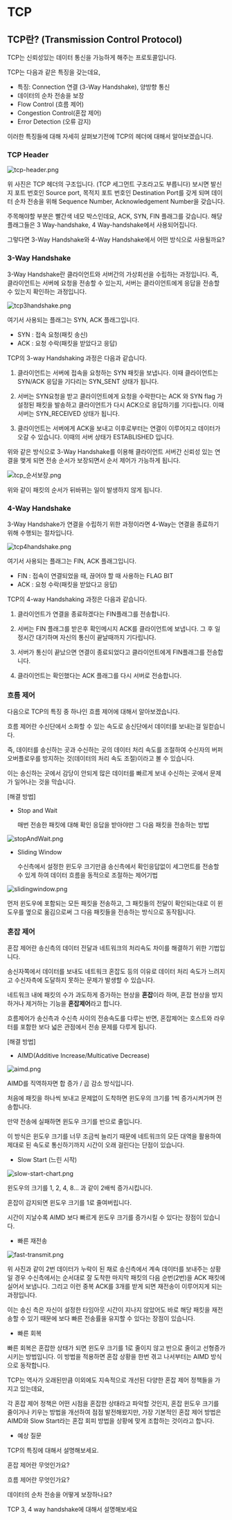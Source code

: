 # TCP

## TCP란? (Transmission Control Protocol)
TCP는 신뢰성있는 데이터 통신을 가능하게 해주는 프로토콜입니다.

TCP는 다음과 같은 특징을 갖는데요,
* 특징: Connection 연결 (3-Way Handshake), 양방향 통신
* 데이터의 순차 전송을 보장
* Flow Control (흐름 제어)
* Congestion Control(혼잡 제어)
* Error Detection (오류 감지)

이러한 특징들에 대해 자세히 살펴보기전에 TCP의 헤더에 대해서 알아보겠습니다.

### TCP Header
![tcp-header.png](images/tcp-header.png)

위 사진은 TCP 헤더의 구조입니다. (TCP 세그먼트 구조라고도 부릅니다) 보시면 발신지 포트 번호인 Source port, 목적지 포트 번호인 Destination Port를 갖게 되며 데이터 순차 전송을 위해 Sequence Number, Acknowledgement Number을 갖습니다. 

주목해야할 부분은 빨간색 네모 박스인데요, ACK, SYN, FIN 플래그를 갖습니다. 
해당 플래그들은 3 Way-handshake, 4 Way-handshake에서 사용되어집니다.

그렇다면 3-Way Handshake와 4-Way Handshake에서 어떤 방식으로 사용될까요?

### 3-Way Handshake
3-Way Handshake란 클라이언트와 서버간의 가상회선을 수립하는 과정입니다. 즉, 클라이언트는 서버에 요청을 전송할 수 있는지, 서버는 클라이언트에게 응답을 전송할 수 있는지 확인하는 과정입니다.

![tcp3handshake.png](images/tcp3handshake.png)

여기서 사용되는 플래그는 SYN, ACK 플래그입니다.

* SYN : 접속 요청(패킷 송신)
* ACK : 요청 수락(패킷을 받았다고 응답)

TCP의 3-way Handshaking 과정은 다음과 같습니다.

1. 클라이언트는 서버에 접속을 요청하는 SYN 패킷을 보냅니다. 이때 클라이언트는 SYN/ACK 응답을 기다리는 SYN_SENT 상태가 됩니다.

2. 서버는 SYN요청을 받고 클라이언트에게 요청을 수락한다는 ACK 와 SYN flag 가 설정된 패킷을 발송하고 클라이언트가 다시 ACK으로 응답하기를 기다립니다. 이때 서버는 SYN_RECEIVED 상태가 됩니다.

3. 클라이언트는 서버에게 ACK을 보내고 이후로부터는 연결이 이루어지고 데이터가 오갈 수 있습니다. 이때의 서버 상태가 ESTABLISHED 입니다.

위와 같은 방식으로 3-Way Handshake를 이용해 클라이언트 서버간 신뢰성 있는 연결을 맺게 되면 전송 순서가 보장되면서 순서 제어가 가능하게 됩니다.

![tcp_순서보장.png](images/tcp_순서보장.PNG)

위와 같이 패킷의 순서가 뒤바뀌는 일이 발생하지 않게 됩니다.

### 4-Way Handshake
3-Way Handshake가 연결을 수립하기 위한 과정이라면 4-Way는 연결을 종료하기 위해 수행되는 절차입니다.

![tcp4handshake.png](images/tcp4handshake.png)

여기서 사용되는 플래그는 FIN, ACK 플래그입니다.

* FIN : 접속이 연결되었을 때, 끊어야 할 때 사용하는 FLAG BIT
* ACK : 요청 수락(패킷을 받았다고 응답)

TCP의 4-way Handshaking 과정은 다음과 같습니다.

1. 클라이언트가 연결을 종료하겠다는 FIN플래그를 전송합니다.

2. 서버는 FIN 플래그를 받은후 확인메시지 ACK를 클라이언트에 보냅니다. 그 후 일정시간 대기하며 자신의 통신이 끝날때까지 기다립니다.

3. 서버가 통신이 끝났으면 연결이 종료되었다고 클라이언트에게 FIN플래그를 전송합니다.

4. 클라이언트는 확인했다는 ACK 플래그를 다시 서버로 전송합니다.

### 흐름 제어
다음으로 TCP의 특징 중 하나인 흐름 제어에 대해서 알아보겠습니다.

흐름 제어란 수신단에서 소화할 수 있는 속도로 송신단에서 데이터를 보내는걸 일컫습니다.

즉, 데이터를 송신하는 곳과 수신하는 곳의 데이터 처리 속도를 조절하여 수신자의 버퍼 오버플로우를 방지하는 것(데이터의 처리 속도 조절)이라고 볼 수 있습니다.

이는 송신하는 곳에서 감당이 안되게 많은 데이터를 빠르게 보내 수신하는 곳에서 문제가 일어나는 것을 막습니다.

[해결 방법]

* Stop and Wait
  
  매번 전송한 패킷에 대해 확인 응답을 받아야만 그 다음 패킷을 전송하는 방법

![stopAndWait.png](images/stopAndWait.png)

* Sliding Window
  
  수신측에서 설정한 윈도우 크기만큼 송신측에서 확인응답없이 세그먼트를 전송할 수 있게 하여 데이터 흐름을 동적으로 조절하는 제어기법

![slidingwindow.png](images/slidingwindow.png)
    
먼저 윈도우에 포함되는 모든 패킷을 전송하고, 그 패킷들의 전달이 확인되는대로 이 윈도우를 옆으로 옮김으로써 그 다음 패킷들을 전송하는 방식으로 동작됩니다.

### 혼잡 제어

혼잡 제어란 송신측의 데이터 전달과 네트워크의 처리속도 차이를 해결하기 위한 기법입니다.

송신자쪽에서 데이터를 보내도 네트워크 혼잡도 등의 이유로 데이터 처리 속도가 느려지고 수신자측에 도달하지 못하는 문제가 발생할 수 있습니다.

네트워크 내에 패킷의 수가 과도하게 증가하는 현상을 **혼잡**이라 하며, 혼잡 현상을 방지하거나 제거하는 기능을 **혼잡제어**라고 합니다.

흐름제어가 송신측과 수신측 사이의 전송속도를 다루는 반면, 혼잡제어는 호스트와 라우터를 포함한 보다 넓은 관점에서 전송 문제를 다루게 됩니다.

[해결 방법]

* AIMD(Additive Increase/Multicative Decrease)

![aimd.png](images/aimd.png)

AIMD를 직역하자면 합 증가 / 곱 감소 방식입니다. 

처음에 패킷을 하나씩 보내고 문제없이 도착하면 윈도우의 크기를 1씩 증가시켜가며 전송합니다.

만약 전송에 실패하면 윈도우 크기를 반으로 줄입니다.

이 방식은 윈도우 크기를 너무 조금씩 늘리기 때문에 네트워크의 모든 대역을 활용하여 제대로 된 속도로 통신하기까지 시간이 오래 걸린다는 단점이 있습니다.

* Slow Start (느린 시작)

![slow-start-chart.png](images/slow-start-chart.png)

윈도우의 크기를 1, 2, 4, 8... 과 같이 2배씩 증가시킵니다.

혼잡이 감지되면 윈도우 크기를 1로 줄여버립니다.

시간이 지날수록 AIMD 보다 빠르게 윈도우 크기를 증가시킬 수 있다는 장점이 있습니다.

* 빠른 재전송

![fast-transmit.png](images/fast-transmit.png)

위 사진과 같이 2번 데이터가 누락이 된 채로 송신측에서 계속 데이터를 보내주는 상황일 경우
수신측에서는 순서대로 잘 도착한 마지막 패킷의 다음 순번(2번)을 ACK 패킷에 실어서 보냅니다. 그리고 이런 중복 ACK를 3개를 받게 되면 재전송이 이루어지게 되는 과정입니다.

이는 송신 측은 자신이 설정한 타임아웃 시간이 지나지 않았어도 바로 해당 패킷을 재전송할 수 있기 때문에 보다 빠른 전송률을 유지할 수 있다는 장점이 있습니다.

* 빠른 회복
  
빠른 회복은 혼잡한 상태가 되면 윈도우 크기를 1로 줄이지 않고 반으로 줄이고 선형증가시키는 방법입니다. 이 방법을 적용하면 혼잡 상황을 한번 겪고 나서부터는 AIMD 방식으로 동작합니다.

TCP는 역사가 오래된만큼 이외에도 지속적으로 개선된 다양한 혼잡 제어 정책들을 가지고 있는데요,

각 혼잡 제어 정책은 어떤 시점을 혼잡한 상태라고 파악할 것인지, 혼잡 윈도우 크기를 줄이거나 키우는 방법을 개선하여 점점 발전해왔지만, 가장 기본적인 혼잡 제어 방법은 AIMD와 Slow Start라는 혼잡 회피 방법을 상황에 맞게 조합하는 것이라고 합니다.


* 예상 질문

TCP의 특징에 대해서 설명해보세요.

혼잡 제어란 무엇인가요?

흐름 제어란 무엇인가요?

데이터의 순차 전송을 어떻게 보장하나요?

TCP 3, 4 way handshake에 대해서 설명해보세요